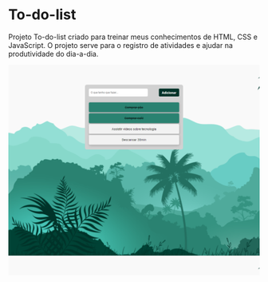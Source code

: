 # To-do-list

Projeto To-do-list criado para treinar meus conhecimentos de HTML, CSS e JavaScript. O projeto serve para o registro de atividades e ajudar na produtividade
do dia-a-dia.

<div>
  <img src="./img/layout.png">
</div>
